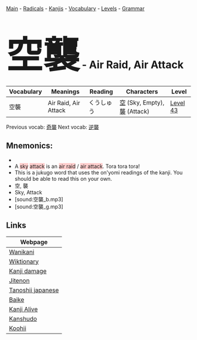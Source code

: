 <style> bigfont {font-size: 100px}</style>
[Main](../README.md) -
[Radicals](../radicals.md) -
[Kanjis](../kanjis.md) -
[Vocabulary](../vocabulary.md) -
[Levels](../levels.md) -
[Grammar](../grammar.md)
# <bigfont> 空襲</bigfont> - Air Raid, Air Attack 

| Vocabulary | Meanings | Reading | Characters | Level |
| --- | --- | --- | --- | --- |
| 空襲 | Air Raid, Air Attack | くうしゅう |  [空](../kanjis/空.md) (Sky, Empty), [襲](../kanjis/襲.md) (Attack) | [Level 43](../levels/wk_level43.md) |

Previous vocab: [奇襲](奇襲.md) Next vocab: [逆襲](逆襲.md) 

## Mnemonics:

* 
* A <span style="background-color:#ffcccb"> sky</span> <span style="background-color:#ffcccb"> attack</span> is an <span style="background-color:#ffcccb"> air raid</span> / <span style="background-color:#ffcccb"> air attack</span>. Tora tora tora!
* This is a jukugo word that uses the on'yomi readings of the kanji. You should be able to read this on your own.
* 空, 襲
* Sky, Attack
* [sound:空襲_b.mp3]
* [sound:空襲_g.mp3]


## Links 

| Webpage |
| --- |
| [Wanikani          ](https://www.wanikani.com/kanji/空襲) |
| [Wiktionary        ](https://en.wiktionary.org/wiki/空襲) |
| [Kanji damage      ](http://www.kanjidamage.com/kanji/search?utf8=✓&q=空襲) |
| [Jitenon           ](https://jitenon.com/kanji/空襲) |
| [Tanoshii japanese ](https://www.tanoshiijapanese.com/dictionary/kanji.cfm?k=空襲) |
| [Baike             ](https://baike.baidu.com/item/空襲) |
| [Kanji Alive       ](https://app.kanjialive.com/空襲) |
| [Kanshudo          ](https://www.kanshudo.com/searchmn?q=空襲) |
| [Koohii            ](https://kanji.koohii.com/study/kanji/空襲) |
